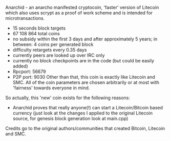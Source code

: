 Anarchid - an anarcho manifested cryptocoin, 'faster' version of Litecoin which also uses scrypt
as a proof of work scheme and is intended for microtransactions.
 - 15 seconds block targets
 - 67 108 864 total coins
 - no subsidy within the first 3 days and after approximately 5 years;
    in between: 4 coins per generated block
 - difficulty retargets every 0.35 days
 - currently peers are looked up over IRC only
 - currently no block checkpoints are in the code (but could be easily
   added)
 - Rpcport: 56679
 - P2P port: 9030
Other than that, this coin is exactly like Litecoin and SMC. All of the coin parameters
are chosen arbitrarily or at most with 'fairness' towards everyone in mind.

So actually, this 'new' coin exists for the following reasons:
 - Anarchid proves that really anyone(!) can start a Litecoin/Bitcoin based currency
    (just look at the changes I applied to the original Litecoin source,
     for genesis block generation look at main.cpp)

Credits go to the original authors/communities that
created Bitcoin, Litecoin and SMC.
